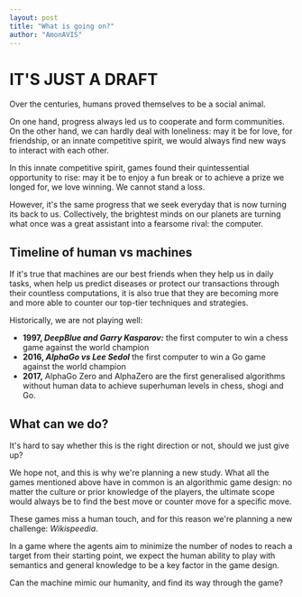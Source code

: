 ```yaml
---
layout: post
title: "What is going on?"
author: "AmonAVIS"
---
```


# IT'S JUST A DRAFT

Over the centuries, humans proved themselves to be a social animal. 

On one hand, progress always led us to cooperate and form communities. On the other hand, we can hardly deal with loneliness: may it be for love, for friendship, or an innate competitive spirit, we would always find new ways to interact with each other.

In this innate competitive spirit, games found their quintessential opportunity to rise: may it be to enjoy a fun break or to achieve a prize we longed for, we love winning. We cannot stand a loss.

However, it's the same progress that we seek everyday that is now turning its back to us. Collectively, the brightest minds on our planets are turning what once was a great assistant into a fearsome rival: the computer.

## Timeline of human vs machines

If it's true that machines are our best friends when they help us in daily tasks, when help us predict diseases or protect our transactions through their countless computations, it is also true that they are becoming more and more able to counter our top-tier techniques and strategies.

Historically, we are not playing well:
- **1997, _DeepBlue and Garry Kasparov:_** the first computer to win a chess game against the world champion
- **2016, _AlphaGo vs Lee Sedol_** the first computer to win a Go game against the world champion
- **2017,** AlphaGo Zero and AlphaZero are the first generalised algorithms without human data to achieve superhuman levels in chess, shogi and Go.

## What can we do?

It's hard to say whether this is the right direction or not, should we just give up?

We hope not, and this is why we're planning a new study. What all the games mentioned above have in common is an algorithmic game design: no matter the culture or prior knowledge of the players, the ultimate scope would always be to find the best move or counter move for a specific move.

These games miss a human touch, and for this reason we're planning a new challenge: _Wikispeedia_.

In a game where the agents aim to minimize the number of nodes to reach a target from their starting point, we expect the human ability to play with semantics and general knowledge to be a key factor in the game design.

Can the machine mimic our humanity, and find its way through the game?